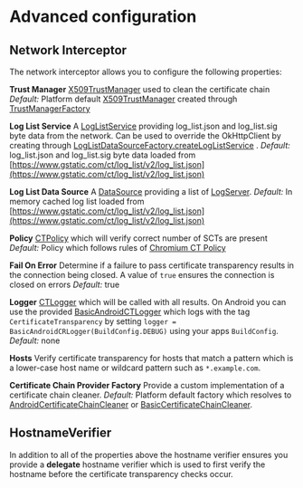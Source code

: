 # Advanced configuration

## Network Interceptor

The network interceptor allows you to configure the following properties:

**Trust Manager** [X509TrustManager](https://docs.oracle.com/javase/6/docs/api/javax/net/ssl/X509TrustManager.html)
used to clean the certificate chain
*Default:* Platform default [X509TrustManager](https://docs.oracle.com/javase/6/docs/api/javax/net/ssl/X509TrustManager.html)
created through [TrustManagerFactory](http://docs.oracle.com/javase/6/docs/api/javax/net/ssl/TrustManagerFactory.html)

**Log List Service**
A [LogListService](./certificatetransparency/src/main/kotlin/com/appmattus/certificatetransparency/loglist/LogListService.kt)
providing log_list.json and log_list.sig byte data from the network. Can be used to override the OkHttpClient by creating
through [LogListDataSourceFactory.createLogListService](./certificatetransparency/src/main/kotlin/com/appmattus/certificatetransparency/loglist/LogListDataSourceFactory.kt)
.
*Default:* log_list.json and log_list.sig byte data loaded
from [https://www.gstatic.com/ct/log_list/v2/log_list.json](https://www.gstatic.com/ct/log_list/v2/log_list.json)

**Log List Data Source** A [DataSource](./certificatetransparency/src/main/kotlin/com/appmattus/certificatetransparency/datasource/DataSource.kt)
providing a list of [LogServer](./certificatetransparency/src/main/kotlin/com/appmattus/certificatetransparency/loglist/LogServer.kt).
*Default:* In memory cached log list loaded
from [https://www.gstatic.com/ct/log_list/v2/log_list.json](https://www.gstatic.com/ct/log_list/v2/log_list.json)

**Policy** [CTPolicy](./certificatetransparency/src/main/kotlin/com/appmattus/certificatetransparency/CTPolicy.kt)
which will verify correct number of SCTs are present
*Default:* Policy which follows rules of [Chromium CT Policy](https://github.com/chromium/ct-policy/blob/master/ct_policy.md)

**Fail On Error** Determine if a failure to pass certificate transparency results in the connection being closed. A value of `true`
ensures the connection is closed on errors
*Default:* true

**Logger** [CTLogger](./certificatetransparency/src/main/kotlin/com/appmattus/certificatetransparency/CTLogger.kt)
which will be called with all results. On Android you can use the
provided [BasicAndroidCTLogger](./certificatetransparency-android/src/main/kotlin/com/appmattus/certificatetransparency/BasicAndroidCTLogger.kt)
which logs with the tag `CertificateTransparency` by setting
`logger = BasicAndroidCRLogger(BuildConfig.DEBUG)` using your apps
`BuildConfig`.
*Default:* none

**Hosts** Verify certificate transparency for hosts that match a pattern which is a lower-case host name or wildcard pattern such as
`*.example.com`.

**Certificate Chain Provider Factory** Provide a custom implementation of a certificate chain cleaner.
*Default:* Platform default factory which resolves
to [AndroidCertificateChainCleaner](./certificatetransparency-android/src/main/kotlin/com/appmattus/certificatetransparency/chaincleaner/AndroidCertificateChainCleaner.kt)
or [BasicCertificateChainCleaner](./certificatetransparency/src/main/kotlin/com/appmattus/certificatetransparency/chaincleaner/BasicCertificateChainCleaner.kt).

## HostnameVerifier

In addition to all of the properties above the hostname verifier ensures you provide a **delegate** hostname verifier which is used to first
verify the hostname before the certificate transparency checks occur.
